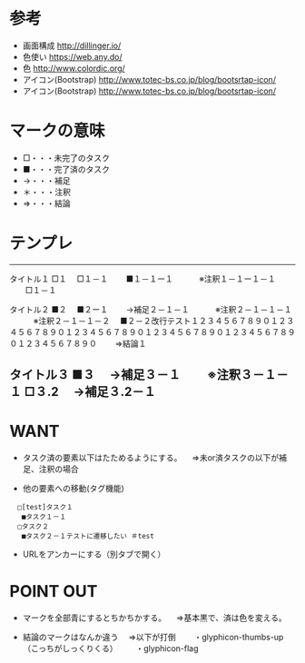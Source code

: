 # 参考

* 画面構成
http://dillinger.io/
* 色使い
https://web.any.do/
* 色
http://www.colordic.org/
* アイコン(Bootstrap)
http://www.totec-bs.co.jp/blog/bootsrtap-icon/
* アイコン(Bootstrap)
http://www.totec-bs.co.jp/blog/bootsrtap-icon/

# マークの意味
* □・・・未完了のタスク
* ■・・・完了済のタスク
* →・・・補足
* ＊・・・注釈
* ⇒・・・結論

# テンプレ
---
タイトル１
□１
　□１－１
　　■１－１ー１
　　　※注釈１－１ー１－１
　　□１－１


タイトル２
■２
　■２ー１
　　→補足２－１－１
　　　※注釈２－１－１－１
　　　※注釈２－１－１－２
　■２－２改行テスト１２３４５６７８９０１２３４５６７８９０１２３４５６７８９０１２３４５６７８９０１２３４５６７８９０１２３４５６７８９０
　　⇒結論１

タイトル３
■３
　→補足３－１
　　※注釈３－１－１
□３.2
　→補足３.2－１
---

# WANT
* タスク済の要素以下はたためるようにする。
　⇒未or済タスクの以下が補足、注釈の場合

* 他の要素への移動(タグ機能)
```
  □[test]タスク１
   ■タスク１－１
  □タスク２
   ■タスク２－１テストに遷移したい ＃test

```
* URLをアンカーにする（別タブで開く）


# POINT OUT
* マークを全部青にするとちかちかする。
　⇒基本黒で、済は色を変える。

* 結論のマークはなんか違う
　⇒以下が打倒
　　・glyphicon-thumbs-up（こっちがしっくりくる）
　　・glyphicon-flag